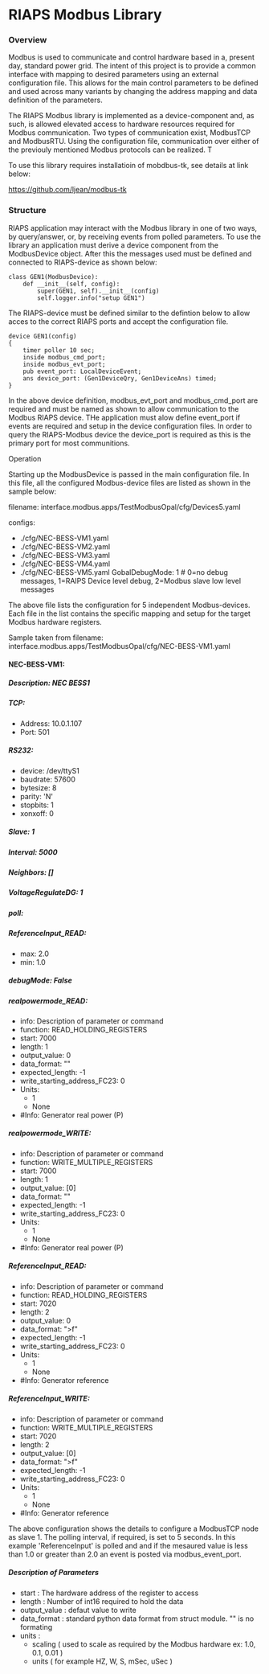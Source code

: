 # RIAPS Modbus Library

### Overview

Modbus is used to communicate and control hardware based in a, present day, standard power grid.  The intent of this project is to provide a common interface with mapping to desired parameters using an external configuration file.  This allows for the main control parameters to be defined and used across many variants by changing the address mapping and data definition of the parameters.

The RIAPS Modbus library is implemented as a device-component and, as such, is allowed elevated access to hardware resources required for Modbus communication.  Two types of communication exist, ModbusTCP and ModbusRTU.  Using the configuration file, communication over either of the previouly mentioned Modbus protocols can be realized.  T

To use this library requires installatioin of mobdbus-tk, see details at link below:

https://github.com/ljean/modbus-tk


### Structure

RIAPS application may interact with the Modbus library in one of two ways, by query/answer, or, by receiving events from polled parameters.  To use the library an application must derive a device component from the ModbusDevice object.  After this the messages used must be defined and connected to RIAPS-device as shown below:

    class GEN1(ModbusDevice):
        def __init__(self, config):
            super(GEN1, self).__init__(config)       
            self.logger.info("setup GEN1")

The RIAPS-device must be defined similar to the defintion below to allow acces to the correct RIAPS ports and accept the configuration file.

	device GEN1(config)
	{
		timer poller 10 sec;
		inside modbus_cmd_port;		
		inside modbus_evt_port;
		pub event_port: LocalDeviceEvent;
		ans device_port: (Gen1DeviceQry, Gen1DeviceAns) timed;
	}

In the above device definition, modbus_evt_port and modbus_cmd_port are required and must be named as shown to allow communication to the Modbus RIAPS device.  THe application must alow define event_port if events are required and setup in the device configuration files.  In order to query the RIAPS-Modbus device the device_port is required as this is the primary port for most communitions.

Operation

Starting up the ModbusDevice is passed in the main configuration file.  In this file, all the configured Modbus-device files are listed as shown in the sample below:

filename: interface.modbus.apps/TestModbusOpal/cfg/Devices5.yaml

configs:
  - ./cfg/NEC-BESS-VM1.yaml
  - ./cfg/NEC-BESS-VM2.yaml
  - ./cfg/NEC-BESS-VM3.yaml
  - ./cfg/NEC-BESS-VM4.yaml
  - ./cfg/NEC-BESS-VM5.yaml
GobalDebugMode: 1 # 0=no debug messages, 1=RAIPS Device level debug, 2=Modbus slave low level messages

The above file lists the configuration for 5 independent Modbus-devices. Each file in the list contains the specific mapping and setup for the target Modbus hardware registers. 
 
Sample taken from filename: interface.modbus.apps/TestModbusOpal/cfg/NEC-BESS-VM1.yaml

#### NEC-BESS-VM1: 
##### Description: NEC BESS1
##### TCP:
   -    Address: 10.0.1.107 
   -    Port: 501
##### RS232:
   -   device: /dev/ttyS1
   -   baudrate: 57600
   -   bytesize: 8
   -   parity: 'N'
   -   stopbits: 1
   -   xonxoff: 0
##### Slave: 1
##### Interval: 5000
##### Neighbors: []
##### VoltageRegulateDG: 1
##### poll:
##### ReferenceInput_READ:
   - max: 2.0 
   - min: 1.0        
##### debugMode: False

##### realpowermode_READ:
   -    info: Description of parameter or command
   -    function: READ_HOLDING_REGISTERS
   -    start: 7000
   -    length: 1
   -    output_value: 0
   -    data_format: ""
   -    expected_length: -1
   -    write_starting_address_FC23: 0
   -    Units:
          - 1
          - None
   -    #Info: Generator real power (P)
 

##### realpowermode_WRITE:
   -    info: Description of parameter or command
   -    function: WRITE_MULTIPLE_REGISTERS
   -    start: 7000
   -    length: 1
   -    output_value: [0]
   -    data_format: ""
   -    expected_length: -1
   -    write_starting_address_FC23: 0
   -    Units:
          - 1
          - None
   -    #Info: Generator real power (P)

##### ReferenceInput_READ:
   -    info: Description of parameter or command
   -    function: READ_HOLDING_REGISTERS
   -    start: 7020
   -    length: 2
   -    output_value: 0
   -    data_format: ">f"
   -    expected_length: -1
   -    write_starting_address_FC23: 0
   -    Units:
          - 1
          - None
   -    #Info: Generator reference 
 

##### ReferenceInput_WRITE:
   -    info: Description of parameter or command
   -    function: WRITE_MULTIPLE_REGISTERS
   -    start: 7020
   -    length: 2
   -    output_value: [0]
   -    data_format: ">f"
   -    expected_length: -1
   -    write_starting_address_FC23: 0
   -    Units:
          - 1
          - None
   -    #Info: Generator reference 


The above configuration shows the details to configure a ModbusTCP node as slave 1.  The polling interval, if required, is set to 5 seconds.  In this example 'ReferenceInput' is polled and and if the mesaured value is less than 1.0 or greater than 2.0 an event is posted via modbus_event_port.

##### Description of Parameters
- start  : The hardware address of the register to access
- length : Number of int16 required to hold the data  
- output_value : defaut value to write  
- data_format : standard python data format from struct module. "" is no formating  
- units : 
  - scaling ( used to scale as required by the Modbus hardware ex: 1.0, 0.1, 0.01 )
  - units ( for example HZ, W, S, mSec, uSec )  


